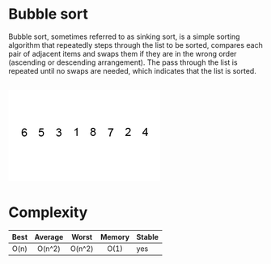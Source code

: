 # Bubble sort

Bubble sort, sometimes referred to as sinking sort, is a simple sorting algorithm that repeatedly steps through the list to be sorted, compares each pair of adjacent items and swaps them if they are in the wrong order (ascending or descending arrangement). The pass through the list is repeated until no swaps are needed, which indicates that the list is sorted.

![Alt text](https://github.com/Danish9991/Data-structures-and-Algorithms-/blob/main/algorithms/sorting/bubble-sort/assets/bubble.gif)
---

# Complexity

| Best        | Average       | Worst         | Memory        | Stable   | 
|:-----------:|:-------------:|:-------------:|:-------------:|:---------|
| O(n)        | O(n^2)        | O(n^2)        | O(1)          | yes      |